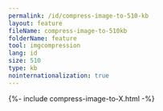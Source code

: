 ```yaml
---
permalink: /id/compress-image-to-510-kb
layout: feature
fileName: compress-image-to-510kb
folderName: feature
tool: imgcompression
lang: id
size: 510
type: kb
nointernationalization: true
---
```

{%- include compress-image-to-X.html -%}       
